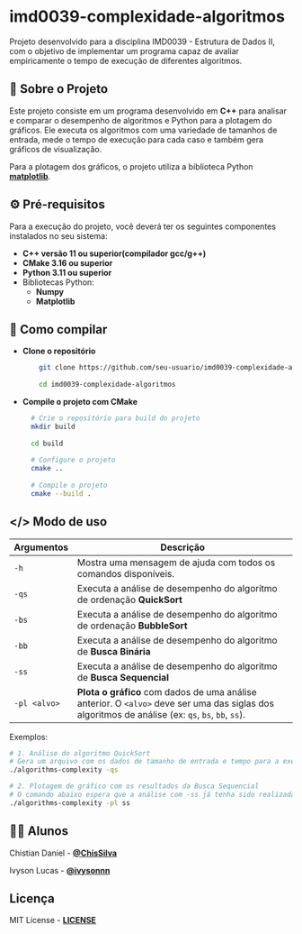 
# imd0039-complexidade-algoritmos
Projeto desenvolvido para a disciplina IMD0039 - Estrutura de Dados II, com o objetivo de implementar um programa capaz de avaliar empiricamente o tempo de execução de diferentes algoritmos.

## 📖 Sobre o Projeto

Este projeto consiste em um programa desenvolvido em **C++** para analisar e comparar o desempenho de algoritmos e Python para a plotagem do gráficos. Ele executa os algoritmos com uma variedade de tamanhos de entrada, mede o tempo de execução para cada caso e também gera gráficos de visualização.

Para a plotagem dos gráficos, o projeto utiliza a biblioteca Python **[matplotlib](https://github.com/matplotlib/matplotlib)**.

## ⚙️ Pré-requisitos

Para a execução do projeto, você deverá ter os seguintes componentes instalados no seu sistema:
 - **C++ versão 11 ou superior(compilador gcc/g++)** 
 - **CMake 3.16 ou superior**
 - **Python 3.11 ou superior**
 - Bibliotecas Python:
   - **Numpy**
   - **Matplotlib**

## 🚀 Como compilar

 - **Clone o repositório**
    
   ``` Bash 
       git clone https://github.com/seu-usuario/imd0039-complexidade-algoritmos.git 
       
       cd imd0039-complexidade-algoritmos
- **Compile o projeto com CMake**
     ```Bash
       # Crie o repositório para build do projeto
       mkdir build
       
       cd build
       
       # Configure o projeto
       cmake ..
       
       # Compile o projeto
       cmake --build .


## </> Modo de uso

|Argumentos|Descrição|
|--|--|
|`-h` |Mostra uma mensagem de ajuda com todos os comandos disponíveis.
|`-qs`|Executa a análise de desempenho do algoritmo de ordenação **QuickSort**
|`-bs`|Executa a análise de desempenho do algoritmo de ordenação **BubbleSort**
|`-bb`|Executa a análise de desempenho do algoritmo de **Busca Binária**
|`-ss`|Executa a análise de desempenho do algoritmo de **Busca Sequencial**
|`-pl <alvo>`| **Plota o gráfico** com dados de uma análise anterior. O `<alvo>` deve ser uma das siglas dos algoritmos de análise (ex: `qs`, `bs`, `bb`, `ss`).

Exemplos: 
```Bash
# 1. Análise do algoritmo QuickSort
# Gera um arquivo com os dados de tamanho de entrada e tempo para a execução do algoritmo
./algorithms-complexity -qs

# 2. Plotagem de gráfico com os resultados da Busca Sequencial
# O comando abaixo espera que a análise com -ss já tenha sido realizada
./algorithms-complexity -pl ss
```

## 👨‍💻 Alunos
Chistian Daniel - **[@ChisSilva](https://github.com/ChisSilva)**

Ivyson Lucas - **[@ivysonnn](https://github.com/ivysonnn)**

## Licença

MIT License - **[LICENSE](https://github.com/ivysonnn/imd0039-complexidade-algoritmos/blob/main/LICENSE)**
